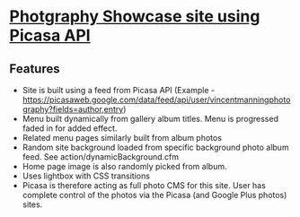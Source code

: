 # [Photgraphy Showcase site using Picasa API](http://vincentmanning.net)


## Features

* Site is built using a feed from Picasa API (Example - https://picasaweb.google.com/data/feed/api/user/vincentmanningphotography?fields=author,entry)
* Menu built dynamically from gallery album titles. Menu is progressed faded in for added effect.
* Related menu pages similarly built from album photos
* Random site background loaded from specific background photo album feed. See action/dynamicBackground.cfm
* Home page image is also randomly picked from album.
* Uses lightbox with CSS transitions
* Picasa is therefore acting as full photo CMS for this site. User has complete control of the photos via the Picasa (and Google Plus photos) sites.
